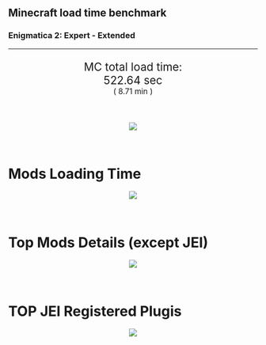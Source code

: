 ## Minecraft load time benchmark
### Enigmatica 2: Expert - Extended

---

<p align="center" style="font-size:160%;">
MC total load time:<br>
<!--TOTAL_LOAD_TIME-->
522.64 sec
<!---->
<br>
<sup><sub>(
<!--TOTAL_LOAD_TIME_MINUTES-->
8.71 min
<!---->
)</sub></sup>
</p>

<br>


<p align="center">
<img src="https://quickchart.io/chart?w=400&h=30&c={
  type: 'horizontalBar',
  data: {
    datasets: [
      {label: 'MODS:', data: [/*TOTAL_MODS_TIME*/
        364.95
      /**/]},
      {label: 'FML stuff:',data: [/*TOTAL_STUF_TIME*/
        157.68
      /**/]}
    ]
  },
  options: {
    scales: {
      xAxes: [{display: false,stacked: true}],
      yAxes: [{display: false,stacked: true}],
    },
    elements: {rectangle: {borderWidth: 2}},
    legend: {display: false,},
    plugins: {datalabels: {color: 'white',formatter: (value, context) =>
      `${context.dataset.label} ${value}s`
    }}
  }
}"/>
</p>

<br>

# Mods Loading Time
<p align="center">
<img src="https://quickchart.io/chart?w=400&h=300&c={
  options: {
    cutoutPercentage: 25,
    plugins: {
      legend: !1,
      outlabels: {
        stretch: 5,
        padding: 1
      }
    }
  },
  type: 'outlabeledPie',
  data: {...
/*mods_loading_time*/
`
3C639D  15.04s Just Enough Items;
36598D  29.83s Just Enough Items (Plugins);
36598D  22.13s Just Enough Items (Ingredient Filter);
9D5E3C  32.66s CraftTweaker2;
8D5536   6.65s CraftTweaker2 (Script Loading);
9D3C66   3.74s Tinkers' Construct;
8D365C  24.01s Tinkers' Construct (Oredict Melting);
733C9D  17.15s Immersive Engineering;
979D3C  13.61s Minecraft Forge;
8D9D3C  12.48s Forge Mod Loader;
9D3C8F  11.37s IndustrialCraft 2;
3C9D59   8.56s Ender IO;
3C9D86   7.14s Astral Sorcery;
3C9A9D   7.06s Animania;
4F9D3C   5.15s Dynamic Surroundings;
599D3C   4.80s OpenComputers;
9D3C3C   4.26s Forestry;
3C759D   4.03s Applied Energistics 2;
4C9D3C   3.85s Recurrent Complex;
923C9D   3.37s Integrated Dynamics;
3C459D   3.30s OpenSecurity;
9D6B3C   3.04s Cyclic;
3F3C9D   3.00s Thermal Expansion;
429D3C   2.92s Modular Machinery;
444444  58.94s 35 Other mods;
333333  50.23s 150 'Fast' mods (load 1.0s - 0.1s);
222222   6.63s 210 'Instant' mods (load %3C 0.1s)
`
/**/
    .split(';').reduce((a, l) => {
      l.match(/(\w{6}) *(\d*\.\d*)s (.*)/)
      .slice(1).map((a, i) => [`${String.fromCharCode(35)}${a}`, parseFloat(a), a][i])
      .forEach((s, i) => 
        [a.datasets[0].backgroundColor, a.datasets[0].data, a.labels][i].push(s)
      );
      return a
    }, {
      labels: [],
      datasets: [{
        backgroundColor: [],
        data: [],
        borderColor: 'rgba(22,22,22,0.3)',
        borderWidth: 1
      }]
    })
  }
}"/>
</p>

<br>

# Top Mods Details (except JEI)
<p align="center">
<img src="https://quickchart.io/chart?w=400&h=450&c={options: {
    scales: {
      xAxes: [{stacked: true}],
      yAxes: [{stacked: true}],
    },
    plugins: {
      datalabels: {
        anchor: 'end',
        align: 'top',
        color: 'white',
        backgroundColor: 'rgba(46, 140, 171, 0.6)',
        borderColor: 'rgba(41, 168, 194, 1.0)',
        borderWidth: 1,
        borderRadius: 3,
        padding: 0,
        formatter: (v,ctx) => 
          ctx.datasetIndex!=ctx.chart.data.datasets.length-1 ? null
            : `${((ctx.chart.data.datasets.reduce((a,b)=>a- -b.data[ctx.dataIndex], 0) * 100) | 0) /100}s`
      },
    }
  },
  type: 'bar',
  data: {...(()=>{
let a={labels:[],datasets:[]};
/*FML_STEPS*/
`
1: Construction;
2: Loading Resources;
3: PreInitialization;
4: Initialization;
5: InterModComms$IMC;
6: PostInitialization;
7: LoadComplete;
8: ModIdMapping
`
/**/
.split(';')
.map(l=>l.match(/\d: (.*)/).slice(1))
.forEach(([name])=>a.datasets.push({label:name,data:[]}));
/*FML_STEPS_DETAILS*/
`
                          1      2      3      4      5      6      7      8  ;
CraftTweaker2         |  0.63|  0.00|  3.91|  0.01|  0.00| 12.76| 22.00|  0.00;
Tinkers' Construct    |  1.18|  0.01|  0.23|  0.05|  0.00| 26.29|  0.00|  0.00;
Immersive Engineering |  1.30|  0.01|  1.10|  0.86|  0.00| 13.89|  0.00|  0.00;
Minecraft Forge       |  0.04|  0.00|  0.85|  0.00|  0.00|  0.00|  0.01| 12.71;
Forge Mod Loader      | 12.48|  0.00|  0.00|  0.00|  0.00|  0.00|  0.00|  0.00;
IndustrialCraft 2     |  0.90|  0.01|  8.50|  0.85|  0.00|  1.12|  0.00|  0.00;
Ender IO              |  1.70|  0.01|  3.71|  0.46|  2.52|  0.16|  0.00|  0.00;
Astral Sorcery        |  0.31|  0.01|  4.26|  1.60|  0.00|  0.96|  0.00|  0.00;
Animania              |  0.35|  0.00|  2.48|  0.11|  0.00|  4.11|  0.00|  0.00;
Dynamic Surroundings  |  0.19|  0.00|  0.22|  0.11|  0.00|  0.05|  4.58|  0.00
`
/**/
.split(';').slice(1)
.map(l=>l.split('|').map(s=>s.trim()))
.forEach(([name, ...arr],i)=>{
  a.labels.push(name);
  arr.forEach((v,j)=>a.datasets[j].data[i]=v)
});return a})()}}"/>
</p>

<br>

# TOP JEI Registered Plugis
<p align="center">
<img src="https://quickchart.io/chart?w=700&c={
  options: {
    elements: {rectangle: {borderWidth: 1}},
    legend: false
  },
  type: 'horizontalBar',
  data: {...(()=>{
let a={labels:[],datasets:[{
  backgroundColor: 'rgba(0, 99, 132, 0.5)',
  borderColor: 'rgb(0, 99, 132)',
  data: []
}]};
/*JEI_PLUGINS*/
`
  4.08: mezz.jei.plugins.vanilla.VanillaPlugin;
  4.00: crazypants.enderio.machines.integration.jei.MachinesPlugin;
  3.27: com.rwtema.extrautils2.crafting.jei.XUJEIPlugin;
  3.19: li.cil.oc.integration.jei.ModPluginOpenComputers;
  2.29: cofh.thermalexpansion.plugins.jei.JEIPluginTE;
  2.09: jeresources.jei.JEIConfig;
  1.45: com.github.sokyranthedragon.mia.integrations.jer.JeiJerIntegration$1;
  1.26: com.buuz135.industrial.jei.JEICustomPlugin;
  1.18: forestry.factory.recipes.jei.FactoryJeiPlugin;
  0.96: ic2.jeiIntegration.SubModule;
  0.81: com.buuz135.thaumicjei.ThaumcraftJEIPlugin;
  0.59: mctmods.smelteryio.library.util.jei.JEI;
  0.58: knightminer.tcomplement.plugin.jei.JEIPlugin;
  0.39: nc.integration.jei.NCJEI;
  0.20: ninjabrain.gendustryjei.GendustryJEIPlugin;
  3.49: Other 114 Plugins
`
/**/
.split(';')
.map(l=>l.split(':'))
.forEach(([time, name])=>{
  a.labels.push(name);
  a.datasets[0].data.push(time)
})
;return a})()
  }
}"/>
</p>
